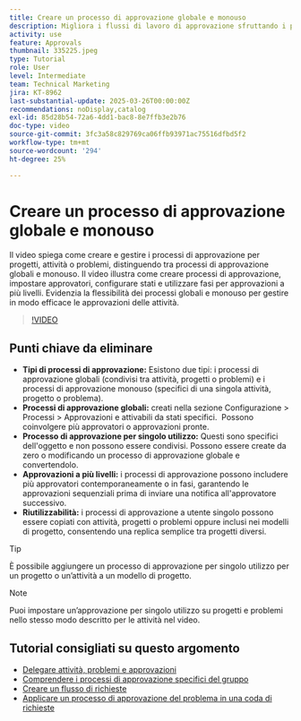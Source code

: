 ```yaml
---
title: Creare un processo di approvazione globale e monouso
description: Migliora i flussi di lavoro di approvazione sfruttando i processi di approvazione globali e monouso per attività, progetti o problemi, implementando approvazioni in più livelli e promuovendo l’efficienza tramite la riutilizzabilità nei modelli di progetto.
activity: use
feature: Approvals
thumbnail: 335225.jpeg
type: Tutorial
role: User
level: Intermediate
team: Technical Marketing
jira: KT-8962
last-substantial-update: 2025-03-26T00:00:00Z
recommendations: noDisplay,catalog
exl-id: 85d28b54-72a6-4dd1-bac8-8e7ffb3e2b76
doc-type: video
source-git-commit: 3fc3a58c829769ca06ffb93971ac75516dfbd5f2
workflow-type: tm+mt
source-wordcount: '294'
ht-degree: 25%

---
```


# Creare un processo di approvazione globale e monouso

Il video spiega come creare e gestire i processi di approvazione per progetti, attività o problemi, distinguendo tra processi di approvazione globali e monouso.
Il video illustra come creare processi di approvazione, impostare approvatori, configurare stati e utilizzare fasi per approvazioni a più livelli.
&#x200B;Evidenzia la flessibilità dei processi globali e monouso per gestire in modo efficace le approvazioni delle attività.

>[!VIDEO](https://video.tv.adobe.com/v/3434695/?quality=12&learn=on&enablevpops&captions=ita)

## Punti chiave da eliminare

* **Tipi di processi di approvazione:** Esistono due tipi: i processi di approvazione globali (condivisi tra attività, progetti o problemi) e i processi di approvazione monouso (specifici di una singola attività, progetto o problema).
* **Processi di approvazione globali:** creati nella sezione Configurazione > Processi > Approvazioni e attivabili da stati specifici. &#x200B; Possono coinvolgere più approvatori o approvazioni pronte.
* **Processo di approvazione per singolo utilizzo:** Questi sono specifici dell&#39;oggetto e non possono essere condivisi. &#x200B; Possono essere create da zero o modificando un processo di approvazione globale e convertendolo.
* **Approvazioni a più livelli:** i processi di approvazione possono includere più approvatori contemporaneamente o in fasi, garantendo le approvazioni sequenziali prima di inviare una notifica all&#39;approvatore successivo.
* **Riutilizzabilità:** i processi di approvazione a utente singolo possono essere copiati con attività, progetti o problemi oppure inclusi nei modelli di progetto, consentendo una replica semplice tra progetti diversi.


>[!TIP]
>
>È possibile aggiungere un processo di approvazione per singolo utilizzo per un progetto o un’attività a un modello di progetto.

>[!NOTE]
>
>Puoi impostare un’approvazione per singolo utilizzo su progetti e problemi nello stesso modo descritto per le attività nel video.



## Tutorial consigliati su questo argomento

* [Delegare attività, problemi e approvazioni](/help/manage-work/approval-processes-and-milestone-paths/delegate-approvals.md)
* [Comprendere i processi di approvazione specifici del gruppo](/help/administration-and-setup/approval-processes-and-milestone-paths/group-specific-approval-processes.md)
* [Creare un flusso di richieste](/help/manage-work/request-queues/create-a-request-flow.md)
* [Applicare un processo di approvazione del problema in una coda di richieste](/help/manage-work/approval-processes-and-milestone-paths/apply-an-issue-approval-process-in-a-request-queue.md)


